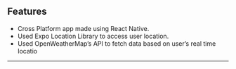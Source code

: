 
## Features
* Cross Platform app made using React Native.
* Used Expo Location Library to access user location.
* Used OpenWeatherMap’s API to fetch data based on user’s real time locatio
---
